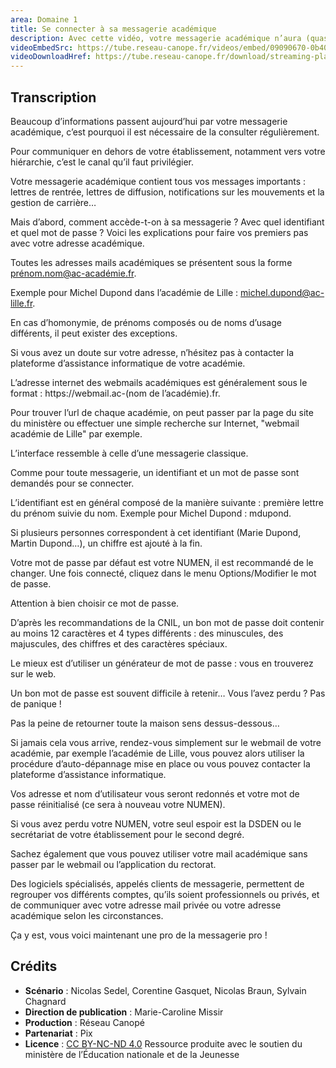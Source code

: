 ```yaml
---
area: Domaine 1
title: Se connecter à sa messagerie académique
description: Avec cette vidéo, votre messagerie académique n’aura (quasiment) plus de secret pour vous !
videoEmbedSrc: https://tube.reseau-canope.fr/videos/embed/09090670-0b40-478d-86b7-383451e602e8
videoDownloadHref: https://tube.reseau-canope.fr/download/streaming-playlists/hls/videos/09090670-0b40-478d-86b7-383451e602e8-1080-fragmented.mp4
---
```


## Transcription

Beaucoup d’informations passent aujourd’hui par votre messagerie académique, c’est pourquoi il est nécessaire de la consulter régulièrement.

Pour communiquer en dehors de votre établissement, notamment vers votre hiérarchie, c’est le canal qu’il faut privilégier.

Votre messagerie académique contient tous vos messages importants : lettres de rentrée, lettres de diffusion, notifications sur les mouvements et la gestion de carrière…

Mais d’abord, comment accède-t-on à sa messagerie ? Avec quel identifiant et quel mot de passe ? Voici les explications pour faire vos premiers pas avec votre adresse académique.

Toutes les adresses mails académiques se présentent sous la forme prénom.nom@ac-académie.fr.

Exemple pour Michel Dupond dans l’académie de Lille : michel.dupond@ac-lille.fr.

En cas d’homonymie, de prénoms composés ou de noms d’usage différents, il peut exister des exceptions.

Si vous avez un doute sur votre adresse, n’hésitez pas à contacter la plateforme d’assistance informatique de votre académie.

L’adresse internet des webmails académiques est généralement sous le format : https://webmail.ac-(nom de l’académie).fr.

Pour trouver l’url de chaque académie, on peut passer par la page du site du ministère ou effectuer une simple recherche sur Internet, "webmail académie de Lille" par exemple.

L’interface ressemble à celle d’une messagerie classique.

Comme pour toute messagerie, un identifiant et un mot de passe sont demandés pour se connecter.

L’identifiant est en général composé de la manière suivante : première lettre du prénom suivie du nom. Exemple pour Michel Dupond : mdupond.

Si plusieurs personnes correspondent à cet identifiant (Marie Dupond, Martin Dupond…), un chiffre est ajouté à la fin.

Votre mot de passe par défaut est votre NUMEN, il est recommandé de le changer. Une fois connecté, cliquez dans le menu Options/Modifier le mot de passe.

Attention à bien choisir ce mot de passe.

D’après les recommandations de la CNIL, un bon mot de passe doit contenir au moins 12 caractères et 4 types différents : des minuscules, des majuscules, des chiffres et des caractères spéciaux.

Le mieux est d’utiliser un générateur de mot de passe : vous en trouverez sur le web.

Un bon mot de passe est souvent difficile à retenir… Vous l’avez perdu ? Pas de panique !

Pas la peine de retourner toute la maison sens dessus-dessous…

Si jamais cela vous arrive, rendez-vous simplement sur le webmail de votre académie, par exemple l’académie de Lille, vous pouvez alors utiliser la procédure d’auto-dépannage mise en place ou vous pouvez contacter la plateforme d’assistance informatique.

Vos adresse et nom d’utilisateur vous seront redonnés et votre mot de passe réinitialisé (ce sera à nouveau votre NUMEN).

Si vous avez perdu votre NUMEN, votre seul espoir est la DSDEN ou le secrétariat de votre établissement pour le second degré.

Sachez également que vous pouvez utiliser votre mail académique sans passer par le webmail ou l’application du rectorat.

Des logiciels spécialisés, appelés clients de messagerie, permettent de regrouper vos différents comptes, qu’ils soient professionnels ou privés, et de communiquer avec votre adresse mail privée ou votre adresse académique selon les circonstances.

Ça y est, vous voici maintenant une pro de la messagerie pro !

## Crédits

- **Scénario** : Nicolas Sedel, Corentine Gasquet, Nicolas Braun, Sylvain Chagnard
- **Direction de publication** : Marie-Caroline Missir
- **Production** : Réseau Canopé
- **Partenariat** : Pix
- **Licence** : [CC BY-NC-ND 4.0](https://creativecommons.org/licenses/by-nc-nd/4.0/deed.fr)
Ressource produite avec le soutien du ministère de l’Éducation nationale et de la Jeunesse
